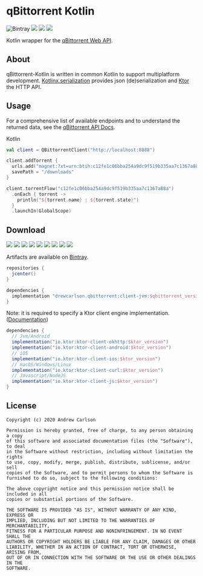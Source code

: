 # qBittorrent Kotlin

![Bintray](https://img.shields.io/bintray/v/drewcarlson/qBittorrent-Kotlin/qBittorrent-Kotlin?color=blue)
![](https://github.com/DrewCarlson/qBittorrent-Kotlin/workflows/Jvm/badge.svg)
![](https://github.com/DrewCarlson/qBittorrent-Kotlin/workflows/Js/badge.svg)
![](https://github.com/DrewCarlson/qBittorrent-Kotlin/workflows/Native/badge.svg)

Kotlin wrapper for the [qBittorrent Web API](https://github.com/qbittorrent/qBittorrent/).

## About

qBittorrent-Kotlin is written in common Kotlin to support multiplatform development.  [Kotlinx.serialization](https://github.com/Kotlin/kotlinx.serialization) provides json (de)serialization and [Ktor](https://ktor.io) the HTTP API.

## Usage

For a comprehensive list of available endpoints and to understand the returned data, see the [qBittorrent API Docs](https://github.com/qbittorrent/qBittorrent/wiki/WebUI-API-(qBittorrent-4.1)).

Kotlin
```kotlin
val client = QBittorrentClient("http://localhost:8888")

client.addTorrent {
  urls.add("magnet:?xt=urn:btih:c12fe1c06bba254a9dc9f519b335aa7c1367a88a")
  savePath = "/downloads"
}

client.torrentFlow("c12fe1c06bba254a9dc9f519b335aa7c1367a88a")
  .onEach { torrent ->
    println("${torrent.name} : ${torrent.state}")
  }
  .launchIn(GlobalScope)

```

## Download

![](https://img.shields.io/static/v1?label=&message=Platforms&color=grey)
![](https://img.shields.io/static/v1?label=&message=Js&color=blue)
![](https://img.shields.io/static/v1?label=&message=Jvm&color=blue)
![](https://img.shields.io/static/v1?label=&message=Linux&color=blue)
![](https://img.shields.io/static/v1?label=&message=macOS&color=blue)
![](https://img.shields.io/static/v1?label=&message=Windows&color=blue)
![](https://img.shields.io/static/v1?label=&message=iOS&color=blue)
![](https://img.shields.io/static/v1?label=&message=tvOS&color=blue)
![](https://img.shields.io/static/v1?label=&message=watchOS&color=blue)

Artifacts are available on [Bintray](https://bintray.com/drewcarlson/qBittorrent-Kotlin).

```groovy
repositories {
  jcenter()
}

dependencies {
  implementation "drewcarlson.qbittorrent:client-jvm:$qbittorrent_version"
}
```


Note: it is required to specify a Ktor client engine implementation.
([Documentation](https://ktor.io/clients/http-client/multiplatform.html))

```groovy
dependencies {
  // Jvm/Android
  implementation("io.ktor:ktor-client-okhttp:$ktor_version")
  implementation("io.ktor:ktor-client-android:$ktor_version")
  // iOS
  implementation("io.ktor:ktor-client-ios:$ktor_version")
  // macOS/Windows/Linux
  implementation("io.ktor:ktor-client-curl:$ktor_version")
  // Javascript/NodeJS
  implementation("io.ktor:ktor-client-js:$ktor_version")
}
``` 

## License
```
Copyright (c) 2020 Andrew Carlson

Permission is hereby granted, free of charge, to any person obtaining a copy
of this software and associated documentation files (the "Software"), to deal
in the Software without restriction, including without limitation the rights
to use, copy, modify, merge, publish, distribute, sublicense, and/or sell
copies of the Software, and to permit persons to whom the Software is
furnished to do so, subject to the following conditions:

The above copyright notice and this permission notice shall be included in all
copies or substantial portions of the Software.

THE SOFTWARE IS PROVIDED "AS IS", WITHOUT WARRANTY OF ANY KIND, EXPRESS OR
IMPLIED, INCLUDING BUT NOT LIMITED TO THE WARRANTIES OF MERCHANTABILITY,
FITNESS FOR A PARTICULAR PURPOSE AND NONINFRINGEMENT. IN NO EVENT SHALL THE
AUTHORS OR COPYRIGHT HOLDERS BE LIABLE FOR ANY CLAIM, DAMAGES OR OTHER
LIABILITY, WHETHER IN AN ACTION OF CONTRACT, TORT OR OTHERWISE, ARISING FROM,
OUT OF OR IN CONNECTION WITH THE SOFTWARE OR THE USE OR OTHER DEALINGS IN THE
SOFTWARE.
```
